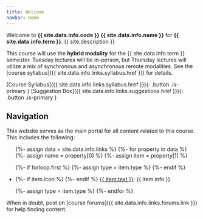 ```yaml
---
title: Welcome
navbar: Home
---
```


Welcome to <strong class="has-text-usf-green">{{ site.data.info.code }} {{ site.data.info.name }}</strong> for <strong class="has-text-usf-green">{{ site.data.info.term }}</strong>. {{ site.description }}

This course will use the **hybrid modality** for the {{ site.data.info.term }} semester. Tuesday lectures will be in-person, but Thursday lectures will utilize a mix of synchronous and asynchronous remote modalities. See the [course syllabus]({{ site.data.info.links.syllabus.href }}) for details.

[Course Syllabus]({{ site.data.info.links.syllabus.href }}){: .button .is-primary }
[Suggestion Box]({{ site.data.info.links.suggestions.href }}){: .button .is-primary }

## Navigation

This website serves as the main portal for all content related to this course. This includes the following:

<ul class="fa-ul ml-6">

{%- assign data = site.data.info.links %}
{%- for property in data %}
{%- assign name = property[0] %}
{%- assign item = property[1] %}

{%- if forloop.first %}
{%- assign type = item.type %}
{%- endif %}

<li {% if type != item.type %}class="mt-3"{% endif %}>
  {%- if item.icon %}
  <span class="fa-li"><i class="{{ item.icon }}"></i></span>
  {%- endif %}
  <a href="{{ item.href | relative_url }}">{{ item.text }}</a>: {{ item.info }}
</li>

{%- assign type = item.type %}
{%- endfor %}
</ul>

When in doubt, post on [course forums]({{ site.data.info.links.forums.link }}) for help finding content.